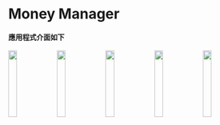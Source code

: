 # Money Manager
**應用程式介面如下**<br>
<br>
<img src="https://github.com/user-attachments/assets/85a19f5f-39a2-45cc-a88f-a6038e96a351" width="18.5%">
<img src="https://github.com/user-attachments/assets/21f9f90b-4de8-498f-a9e7-f3afa863d8b6" width="18.5%">
<img src="https://github.com/user-attachments/assets/1fadac22-c99e-4919-acf2-2ad23f5f8347" width="18.5%">
<img src="https://github.com/user-attachments/assets/7b3ed51e-13a7-41a9-b293-7176fdcd15d8" width="18.5%">
<img src="https://github.com/user-attachments/assets/6466823e-d13c-48fe-836c-6ce13aaccc37" width="18.5%">
